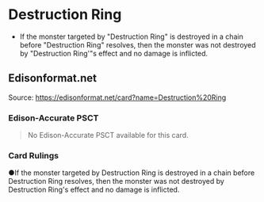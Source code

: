 # Destruction Ring

*   If the monster targeted by "Destruction Ring" is destroyed in a chain before "Destruction Ring" resolves, then the monster was not destroyed by "Destruction Ring'"s effect and no damage is inflicted.

## Edisonformat.net

Source: https://edisonformat.net/card?name=Destruction%20Ring

### Edison-Accurate PSCT

> No Edison-Accurate PSCT available for this card.

### Card Rulings

●If the monster targeted by Destruction Ring is destroyed in a chain before Destruction Ring resolves, then the monster was not destroyed by Destruction Ring's effect and no damage is inflicted.
            